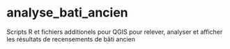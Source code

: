 # analyse_bati_ancien
Scripts R et fichiers additionels pour QGIS pour relever, analyser et afficher les résultats de recensements de bâti ancien
